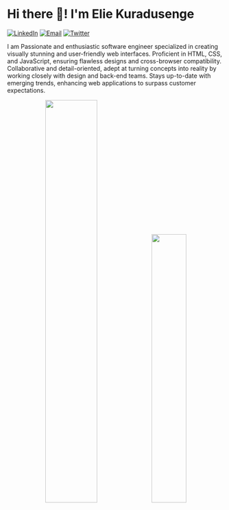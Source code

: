 # Hi there 👋! I'm Elie Kuradusenge


[![LinkedIn](https://img.shields.io/badge/-LinkedIn-0077B5?style=for-the-badge&logo=linkedin&logoColor=white)](https://www.linkedin.com/in/elia-kuradusenge/)
[![Email](https://img.shields.io/badge/-Email-D14836?style=for-the-badge&logo=gmail&logoColor=white)](mailto:elkuradusenge@gmail.com)
[![Twitter](https://img.shields.io/badge/-Twitter-1DA1F2?style=for-the-badge&logo=twitter&logoColor=white)](https://twitter.com/elijahladdie)

I am Passionate and enthusiastic software engineer specialized in creating visually stunning and user-friendly web interfaces. Proficient in HTML, CSS, and JavaScript, ensuring flawless designs and cross-browser compatibility. Collaborative and detail-oriented, adept at turning concepts into reality by working closely with design and back-end teams. Stays up-to-date with emerging trends, enhancing web applications to surpass customer expectations.

<div align="center" >
  <img width="49%" src="https://github-readme-streak-stats.herokuapp.com/?user=elijahladdie&theme=tokyonight" />

  <img width="40%" src="https://github-readme-stats.vercel.app/api/top-langs/?username=elijahladdie&layout=compact&text_color=daf7dc&bg_color=151515&hide=css" />
</div>


